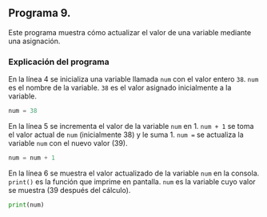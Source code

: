 ## Programa 9. 
Este programa muestra cómo actualizar el valor de una variable mediante una asignación.

### Explicación del programa 
En la línea 4 se  inicializa una variable llamada `num` con el valor entero `38`.
`num` es el nombre de la variable.
`38` es el valor asignado inicialmente a la variable.
```python
num = 38
```

En la línea 5 se incrementa el valor de la variable `num` en 1.
`num + 1`  se toma el valor actual de `num` (inicialmente 38) y le suma 1.
`num =` se actualiza la variable `num` con el nuevo valor (39).
```python
num = num + 1
```

En la línea 6 se muestra el valor actualizado de la variable `num` en la consola.
`print()` es la función que imprime en pantalla.
`num` es la variable cuyo valor se muestra (39 después del cálculo).
```python
print(num)
```
